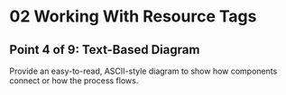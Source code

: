 # 02 Working With Resource Tags

## Point 4 of 9: Text-Based Diagram

Provide an easy-to-read, ASCII-style diagram to show how components connect or how the process flows.

